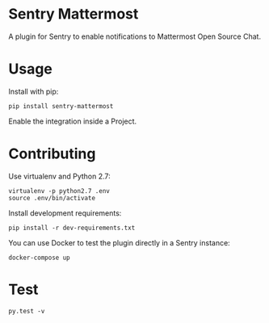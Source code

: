 # Sentry Mattermost
A plugin for Sentry to enable notifications to Mattermost Open Source Chat.

# Usage
Install with pip:

    pip install sentry-mattermost

Enable the integration inside a Project.

# Contributing
Use virtualenv and Python 2.7:

    virtualenv -p python2.7 .env
    source .env/bin/activate

Install development requirements:

    pip install -r dev-requirements.txt

You can use Docker to test the plugin directly in a Sentry instance:

    docker-compose up


# Test

    py.test -v
